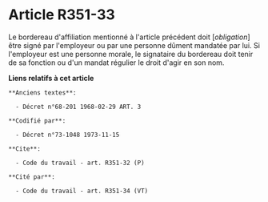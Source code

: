 # Article R351-33

Le bordereau d'affiliation mentionné à l'article précédent doit [*obligation*] être signé par l'employeur ou par une personne
dûment mandatée par lui. Si l'employeur est une personne morale, le signataire du bordereau doit tenir de sa fonction ou d'un
mandat régulier le droit d'agir en son nom.

**Liens relatifs à cet article**

	**Anciens textes**:

	  - Décret n°68-201 1968-02-29 ART. 3

	**Codifié par**:

	  - Décret n°73-1048 1973-11-15

	**Cite**:

	  - Code du travail - art. R351-32 (P)

	**Cité par**:

	  - Code du travail - art. R351-34 (VT)
